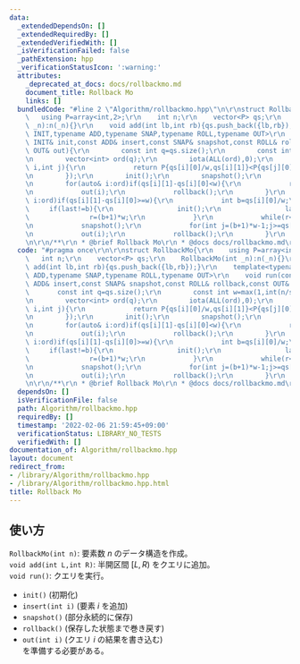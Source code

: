 ```yaml
---
data:
  _extendedDependsOn: []
  _extendedRequiredBy: []
  _extendedVerifiedWith: []
  _isVerificationFailed: false
  _pathExtension: hpp
  _verificationStatusIcon: ':warning:'
  attributes:
    _deprecated_at_docs: docs/rollbackmo.md
    document_title: Rollback Mo
    links: []
  bundledCode: "#line 2 \"Algorithm/rollbackmo.hpp\"\n\r\nstruct RollbackMo{\r\n \
    \   using P=array<int,2>;\r\n    int n;\r\n    vector<P> qs;\r\n    RollbackMo(int\
    \ _n):n(_n){}\r\n    void add(int lb,int rb){qs.push_back({lb,rb});}\r\n    template<typename\
    \ INIT,typename ADD,typename SNAP,typename ROLL,typename OUT>\r\n    void run(const\
    \ INIT& init,const ADD& insert,const SNAP& snapshot,const ROLL& rollback,const\
    \ OUT& out){\r\n        const int q=qs.size();\r\n        const int w=max(1,int(n/sqrt(q+1)));\r\
    \n        vector<int> ord(q);\r\n        iota(ALL(ord),0);\r\n        sort(ALL(ord),[&](int\
    \ i,int j){\r\n            return P{qs[i][0]/w,qs[i][1]}<P{qs[j][0],qs[j][1]};\r\
    \n        });\r\n        init();\r\n        snapshot();\r\n        int last=-1,r=0;\r\
    \n        for(auto& i:ord)if(qs[i][1]-qs[i][0]<w){\r\n            rep(j,qs[i][0],qs[i][1])insert(j);\r\
    \n            out(i);\r\n            rollback();\r\n        }\r\n        for(auto&\
    \ i:ord)if(qs[i][1]-qs[i][0]>=w){\r\n            int b=qs[i][0]/w;\r\n       \
    \     if(last!=b){\r\n                init();\r\n                last=b;\r\n \
    \               r=(b+1)*w;\r\n            }\r\n            while(r<qs[i][1])insert(r++);\r\
    \n            snapshot();\r\n            for(int j=(b+1)*w-1;j>=qs[i][0];j--)insert(j);\r\
    \n            out(i);\r\n            rollback();\r\n        }\r\n    }\r\n};\r\
    \n\r\n/**\r\n * @brief Rollback Mo\r\n * @docs docs/rollbackmo.md\r\n */\n"
  code: "#pragma once\r\n\r\nstruct RollbackMo{\r\n    using P=array<int,2>;\r\n \
    \   int n;\r\n    vector<P> qs;\r\n    RollbackMo(int _n):n(_n){}\r\n    void\
    \ add(int lb,int rb){qs.push_back({lb,rb});}\r\n    template<typename INIT,typename\
    \ ADD,typename SNAP,typename ROLL,typename OUT>\r\n    void run(const INIT& init,const\
    \ ADD& insert,const SNAP& snapshot,const ROLL& rollback,const OUT& out){\r\n \
    \       const int q=qs.size();\r\n        const int w=max(1,int(n/sqrt(q+1)));\r\
    \n        vector<int> ord(q);\r\n        iota(ALL(ord),0);\r\n        sort(ALL(ord),[&](int\
    \ i,int j){\r\n            return P{qs[i][0]/w,qs[i][1]}<P{qs[j][0],qs[j][1]};\r\
    \n        });\r\n        init();\r\n        snapshot();\r\n        int last=-1,r=0;\r\
    \n        for(auto& i:ord)if(qs[i][1]-qs[i][0]<w){\r\n            rep(j,qs[i][0],qs[i][1])insert(j);\r\
    \n            out(i);\r\n            rollback();\r\n        }\r\n        for(auto&\
    \ i:ord)if(qs[i][1]-qs[i][0]>=w){\r\n            int b=qs[i][0]/w;\r\n       \
    \     if(last!=b){\r\n                init();\r\n                last=b;\r\n \
    \               r=(b+1)*w;\r\n            }\r\n            while(r<qs[i][1])insert(r++);\r\
    \n            snapshot();\r\n            for(int j=(b+1)*w-1;j>=qs[i][0];j--)insert(j);\r\
    \n            out(i);\r\n            rollback();\r\n        }\r\n    }\r\n};\r\
    \n\r\n/**\r\n * @brief Rollback Mo\r\n * @docs docs/rollbackmo.md\r\n */"
  dependsOn: []
  isVerificationFile: false
  path: Algorithm/rollbackmo.hpp
  requiredBy: []
  timestamp: '2022-02-06 21:59:45+09:00'
  verificationStatus: LIBRARY_NO_TESTS
  verifiedWith: []
documentation_of: Algorithm/rollbackmo.hpp
layout: document
redirect_from:
- /library/Algorithm/rollbackmo.hpp
- /library/Algorithm/rollbackmo.hpp.html
title: Rollback Mo
---
```

## 使い方

`RollbackMo(int n)`: 要素数 $n$ のデータ構造を作成。  
`void add(int L,int R)`: 半開区間 $[L,R)$ をクエリに追加。  
`void run()`: クエリを実行。
* `init()` (初期化)  
* `insert(int i)` (要素 $i$ を追加)  
* `snapshot()` (部分永続的に保存)  
* `rollback()` (保存した状態まで巻き戻す)  
* `out(int i)` (クエリ $i$ の結果を書き込む)  
を準備する必要がある。